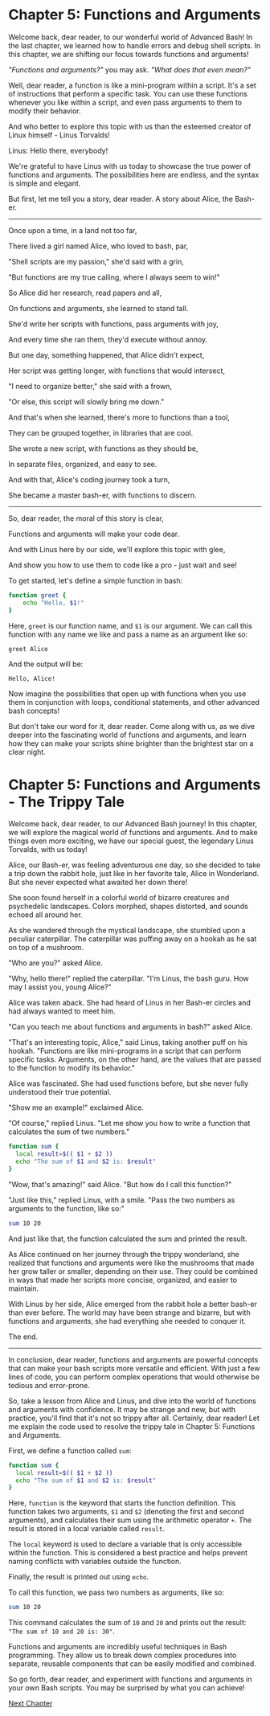 # Chapter 5: Functions and Arguments

Welcome back, dear reader, to our wonderful world of Advanced Bash! In the last chapter, we learned how to handle errors and debug shell scripts. In this chapter, we are shifting our focus towards functions and arguments! 

_"Functions and arguments?"_ you may ask. _"What does that even mean?"_

Well, dear reader, a function is like a mini-program within a script. It's a set of instructions that perform a specific task. You can use these functions whenever you like within a script, and even pass arguments to them to modify their behavior.

And who better to explore this topic with us than the esteemed creator of Linux himself - Linus Torvalds! 

Linus: Hello there, everybody!

We're grateful to have Linus with us today to showcase the true power of functions and arguments. The possibilities here are endless, and the syntax is simple and elegant.

But first, let me tell you a story, dear reader. A story about Alice, the Bash-er.


---

Once upon a time, in a land not too far,

There lived a girl named Alice, who loved to bash, par,

"Shell scripts are my passion," she'd said with a grin,

"But functions are my true calling, where I always seem to win!"

So Alice did her research, read papers and all,

On functions and arguments, she learned to stand tall.

She'd write her scripts with functions, pass arguments with joy,

And every time she ran them, they'd execute without annoy.

But one day, something happened, that Alice didn't expect,

Her script was getting longer, with functions that would intersect,

"I need to organize better," she said with a frown,

"Or else, this script will slowly bring me down."

And that's when she learned, there's more to functions than a tool,

They can be grouped together, in libraries that are cool.

She wrote a new script, with functions as they should be,

In separate files, organized, and easy to see.

And with that, Alice's coding journey took a turn,

She became a master bash-er, with functions to discern.

---

So, dear reader, the moral of this story is clear,

Functions and arguments will make your code dear.

And with Linus here by our side, we'll explore this topic with glee,

And show you how to use them to code like a pro - just wait and see!

To get started, let's define a simple function in bash:

```bash
function greet {
    echo "Hello, $1!"
}
```

Here, `greet` is our function name, and `$1` is our argument. We can call this function with any name we like and pass a name as an argument like so:

```bash
greet Alice
```

And the output will be:

```
Hello, Alice!
```

Now imagine the possibilities that open up with functions when you use them in conjunction with loops, conditional statements, and other advanced bash concepts! 

But don't take our word for it, dear reader. Come along with us, as we dive deeper into the fascinating world of functions and arguments, and learn how they can make your scripts shine brighter than the brightest star on a clear night.
# Chapter 5: Functions and Arguments - The Trippy Tale

Welcome back, dear reader, to our Advanced Bash journey! In this chapter, we will explore the magical world of functions and arguments. And to make things even more exciting, we have our special guest, the legendary Linus Torvalds, with us today!

Alice, our Bash-er, was feeling adventurous one day, so she decided to take a trip down the rabbit hole, just like in her favorite tale, Alice in Wonderland. But she never expected what awaited her down there!

She soon found herself in a colorful world of bizarre creatures and psychedelic landscapes. Colors morphed, shapes distorted, and sounds echoed all around her.

As she wandered through the mystical landscape, she stumbled upon a peculiar caterpillar. The caterpillar was puffing away on a hookah as he sat on top of a mushroom.

"Who are you?" asked Alice.

"Why, hello there!" replied the caterpillar. "I'm Linus, the bash guru. How may I assist you, young Alice?"

Alice was taken aback. She had heard of Linus in her Bash-er circles and had always wanted to meet him.

"Can you teach me about functions and arguments in bash?" asked Alice.

"That's an interesting topic, Alice," said Linus, taking another puff on his hookah. "Functions are like mini-programs in a script that can perform specific tasks. Arguments, on the other hand, are the values that are passed to the function to modify its behavior."

Alice was fascinated. She had used functions before, but she never fully understood their true potential.

"Show me an example!" exclaimed Alice.

"Of course," replied Linus. "Let me show you how to write a function that calculates the sum of two numbers."

```bash
function sum {
  local result=$(( $1 + $2 ))
  echo "The sum of $1 and $2 is: $result"
}
```

"Wow, that's amazing!" said Alice. "But how do I call this function?"

"Just like this," replied Linus, with a smile. "Pass the two numbers as arguments to the function, like so:"

```bash
sum 10 20
```

And just like that, the function calculated the sum and printed the result.

As Alice continued on her journey through the trippy wonderland, she realized that functions and arguments were like the mushrooms that made her grow taller or smaller, depending on their use. They could be combined in ways that made her scripts more concise, organized, and easier to maintain.

With Linus by her side, Alice emerged from the rabbit hole a better bash-er than ever before. The world may have been strange and bizarre, but with functions and arguments, she had everything she needed to conquer it.

The end.

---

In conclusion, dear reader, functions and arguments are powerful concepts that can make your bash scripts more versatile and efficient. With just a few lines of code, you can perform complex operations that would otherwise be tedious and error-prone.

So, take a lesson from Alice and Linus, and dive into the world of functions and arguments with confidence. It may be strange and new, but with practice, you'll find that it's not so trippy after all.
Certainly, dear reader! Let me explain the code used to resolve the trippy tale in Chapter 5: Functions and Arguments.

First, we define a function called `sum`:

```bash
function sum {
  local result=$(( $1 + $2 ))
  echo "The sum of $1 and $2 is: $result"
}
```

Here, `function` is the keyword that starts the function definition. This function takes two arguments, `$1` and `$2` (denoting the first and second arguments), and calculates their sum using the arithmetic operator `+`. The result is stored in a local variable called `result`.

The `local` keyword is used to declare a variable that is only accessible within the function. This is considered a best practice and helps prevent naming conflicts with variables outside the function.

Finally, the result is printed out using `echo`.

To call this function, we pass two numbers as arguments, like so:

```bash
sum 10 20
```

This command calculates the sum of `10` and `20` and prints out the result: `"The sum of 10 and 20 is: 30"`.

Functions and arguments are incredibly useful techniques in Bash programming. They allow us to break down complex procedures into separate, reusable components that can be easily modified and combined.

So go forth, dear reader, and experiment with functions and arguments in your own Bash scripts. You may be surprised by what you can achieve!


[Next Chapter](06_Chapter06.md)